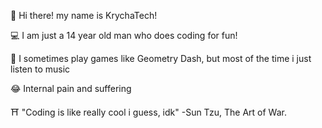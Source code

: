  👋 Hi there! my name is KrychaTech!

💻 I am just a 14 year old man who does coding for fun!

👾 I sometimes play games like Geometry Dash, but most of the time i just listen to music

😂 Internal pain and suffering

⛩ "Coding is like really cool i guess, idk" -Sun Tzu, The Art of War.




